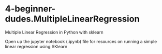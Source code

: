 # 4-beginner-dudes.MultipleLinearRegression
Multiple Linear Regression in Python with sklearn

Open up the jupyter notebook (.ipynb) file for resources on running a simple linear regression using SKlearn

